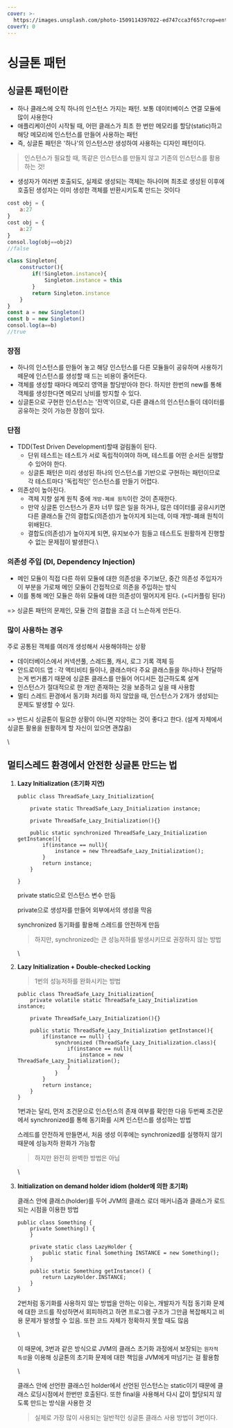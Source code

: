 ```yaml
---
cover: >-
  https://images.unsplash.com/photo-1509114397022-ed747cca3f65?crop=entropy&cs=srgb&fm=jpg&ixid=MnwxOTcwMjR8MHwxfHNlYXJjaHwzfHxjb2xvciUyMG1peHxlbnwwfHx8fDE2NTIyODQ3NjM&ixlib=rb-1.2.1&q=85
coverY: 0
---
```


# 싱글톤 패턴

## 싱글톤 패턴이란

* 하나 클래스에 오직 하나의 인스턴스 가지는 패턴. 보통 데이터베이스 연결 모듈에 많이 사용한다
* 애플리케이션이 시작될 때, 어떤 클래스가 최초 한 번만 메모리를 할당(static)하고 해당 메모리에 인스턴스를 만들어 사용하는 패턴
* 즉, 싱글톤 패턴은 '하나'의 인스턴스만 생성하여 사용하는 디자인 패턴이다.

> 인스턴스가 필요할 때, 똑같은 인스턴스를 만들지 않고 기존의 인스턴스를 활용하는 것!

* 생성자가 여러번 호출되도, 실제로 생성되는 객체는 하나이며 최초로 생성된 이후에 호출된 생성자는 이미 생성한 객체를 반환시키도록 만드는 것이다

```javascript
cost obj = {
    a:27
}
cost obj = {
    a:27
}
consol.log(obj==obj2)
//false
```

```javascript
class Singleton{
    constructor(){
        if(!Singleton.instance){
            Singleton.instance = this
        }
        return Singleton.instance
    }
}
const a = new Singleton()
const b = new Singleton()
consol.log(a==b)
//true
```

### 장점

* 하나의 인스턴스를 만들어 놓고 해당 인스턴스를 다른 모듈들이 공유하며 사용하기 떼문에 인스턴스를 생성할 때 드는 비용이 줄어든다.
* 객체를 생성할 때마다 메모리 영역을 할당받아야 한다. 하지만 한번의 new를 통해 객체를 생성한다면 메모리 낭비를 방지할 수 있다.
* 싱글톤으로 구현한 인스턴스는 '전역'이므로, 다른 클래스의 인스턴스들이 데이터를 공유하는 것이 가능한 장점이 있다.

### 단점

* TDD(Test Driven Development)할때 걸림돌이 된다.
  * 단위 테스트는 테스트가 서로 독립적이여야 하며, 테스트를 어떤 순서든 실행할 수 있어야 한다.
  * 싱글톤 패턴은 미리 생성된 하나의 인스턴스를 기반으로 구현하는 패턴이므로 각 테스트마다 '독립적인' 인스턴스를 만들기 어렵다.
* 의존성이 높아진다.
  * 객체 지향 설계 원칙 중에 `개방-폐쇄 원칙`이란 것이 존재한다.
  * 만약 싱글톤 인스턴스가 혼자 너무 많은 일을 하거나, 많은 데이터를 공유시키면 다른 클래스들 간의 결합도(의존성)가 높아지게 되는데, 이때 개방-폐쇄 원칙이 위배된다.
  * 결합도(의존성)가 높아지게 되면, 유지보수가 힘들고 테스트도 원활하게 진행할 수 없는 문제점이 발생한다.\


### 의존성 주입 (DI, Dependency Injection)

* 메인 모듈이 직접 다른 하위 모듈에 대한 의존성을 주기보단, 중간 의존성 주입자가 이 부분을 가로채 메인 모듈이 간접적으로 의존을 주입하는 방식
* 이를 통해 메인 모듈은 하위 모듈에 대한 의존성이 떨어지게 된다. (=디커플링 된다)

\=> 싱글톤 패턴의 문제인, 모듈 간의 결합을 조금 더 느슨하게 만든다.



### **많이 사용하는 경우**

주로 공통된 객체를 여러개 생성해서 사용해야하는 상황

* 데이터베이스에서 커넥션풀, 스레드풀, 캐시, 로그 기록 객체 등
* 안드로이드 앱 : 각 액티비티 들이나, 클래스마다 주요 클래스들을 하나하나 전달하는게 번거롭기 때문에 싱글톤 클래스를 만들어 어디서든 접근하도록 설계
* 인스턴스가 절대적으로 한 개만 존재하는 것을 보증하고 싶을 때 사용함&#x20;
* 멀티 스레드 환경에서 동기화 처리를 하지 않았을 때, 인스턴스가 2개가 생성되는 문제도 발생할 수 있다.

\=> 반드시 싱글톤이 필요한 상황이 아니면 지양하는 것이 좋다고 한다. (설계 자체에서 싱글톤 활용을 원활하게 할 자신이 있으면 괜찮음)

\


## **멀티스레드 환경에서 안전한 싱글톤 만드는 법**

1.  **Lazy Initialization (초기화 지연)**

    ```
    public class ThreadSafe_Lazy_Initialization{
     
        private static ThreadSafe_Lazy_Initialization instance;
     
        private ThreadSafe_Lazy_Initialization(){}
         
        public static synchronized ThreadSafe_Lazy_Initialization getInstance(){
            if(instance == null){
                instance = new ThreadSafe_Lazy_Initialization();
            }
            return instance;
        }
     
    }
    ```

    private static으로 인스턴스 변수 만듬

    private으로 생성자를 만들어 외부에서의 생성을 막음

    synchronized 동기화를 활용해 스레드를 안전하게 만듬

    > 하지만, synchronized는 큰 성능저하를 발생시키므로 권장하지 않는 방법

    \

2.  **Lazy Initialization + Double-checked Locking**

    > 1번의 성능저하를 완화시키는 방법

    ```
    public class ThreadSafe_Lazy_Initialization{
        private volatile static ThreadSafe_Lazy_Initialization instance;

        private ThreadSafe_Lazy_Initialization(){}

        public static ThreadSafe_Lazy_Initialization getInstance(){
        	if(instance == null) {
            	synchronized (ThreadSafe_Lazy_Initialization.class){
                    if(instance == null){
                        instance = new ThreadSafe_Lazy_Initialization();
                    }
                }
            }
            return instance;
        }
    }
    ```

    1번과는 달리, 먼저 조건문으로 인스턴스의 존재 여부를 확인한 다음 두번째 조건문에서 synchronized를 통해 동기화를 시켜 인스턴스를 생성하는 방법

    스레드를 안전하게 만들면서, 처음 생성 이후에는 synchronized를 실행하지 않기 때문에 성능저하 완화가 가능함

    > 하지만 완전히 완벽한 방법은 아님

    \

3.  **Initialization on demand holder idiom (holder에 의한 초기화)**

    클래스 안에 클래스(holder)를 두어 JVM의 클래스 로더 매커니즘과 클래스가 로드되는 시점을 이용한 방법

    ```
    public class Something {
        private Something() {
        }
     
        private static class LazyHolder {
            public static final Something INSTANCE = new Something();
        }
     
        public static Something getInstance() {
            return LazyHolder.INSTANCE;
        }
    }
    ```

    2번처럼 동기화를 사용하지 않는 방법을 안하는 이유는, 개발자가 직접 동기화 문제에 대한 코드를 작성하면서 회피하려고 하면 프로그램 구조가 그만큼 복잡해지고 비용 문제가 발생할 수 있음. 또한 코드 자체가 정확하지 못할 때도 많음

    \


    이 때문에, 3번과 같은 방식으로 JVM의 클래스 초기화 과정에서 보장되는 `원자적 특성`을 이용해 싱글톤의 초기화 문제에 대한 책임을 JVM에게 떠넘기는 걸 활용함

    \


    클래스 안에 선언한 클래스인 holder에서 선언된 인스턴스는 static이기 때문에 클래스 로딩시점에서 한번만 호출된다. 또한 final을 사용해서 다시 값이 할당되지 않도록 만드는 방식을 사용한 것

    > 실제로 가장 많이 사용되는 일반적인 싱글톤 클래스 사용 방법이 3번이다.
